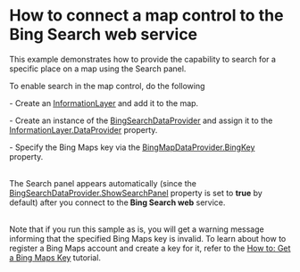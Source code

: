 # How to connect a map control to the Bing Search web service


<p>This example demonstrates how to provide the capability to search for a specific place on a map using the Search panel. </p><p>To enable search in the map control, do the following</p><p>- Create an <a href="http://documentation.devexpress.com/#WindowsForms/clsDevExpressXtraMapInformationLayertopic"><u>InformationLayer</u></a> and add it to the map. </p><p>- Create an instance of the <a href="http://documentation.devexpress.com/#WindowsForms/clsDevExpressXtraMapBingSearchDataProvidertopic"><u>BingSearchDataProvider</u></a> and assign it to the <a href="http://documentation.devexpress.com/#WindowsForms/DevExpressXtraMapInformationLayer_DataProvidertopic"><u>InformationLayer.DataProvider</u></a> property. </p><p>- Specify the Bing Maps key via the <a href="http://documentation.devexpress.com/#WindowsForms/DevExpressXtraMapBingMapDataProvider_BingKeytopic"><u>BingMapDataProvider.BingKey</u></a> property. </p><p><br />
The Search panel appears automatically (since the <a href="http://documentation.devexpress.com/#WindowsForms/DevExpressXtraMapBingSearchDataProvider_ShowSearchPaneltopic"><u>BingSearchDataProvider.ShowSearchPanel</u></a> property is set to <strong>true</strong> by default) after you connect to the<strong> Bing Search web</strong> service. </p><p><br />
Note that if you run this sample as is, you will get a warning message informing that the specified Bing Maps key is invalid. To learn about how to register a Bing Maps account and create a key for it, refer to the <a href="http://documentation.devexpress.com/#WindowsForms/CustomDocument15102"><u>How to: Get a Bing Maps Key</u></a> tutorial.</p><br />


<br/>


